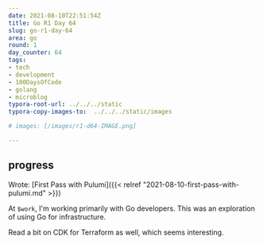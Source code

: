 ```yaml
---
date: 2021-08-10T22:51:54Z
title: Go R1 Day 64
slug: go-r1-day-64
area: go
round: 1
day_counter: 64
tags:
- tech
- development
- 100DaysOfCode
- golang
- microblog
typora-root-url: ../../../static
typora-copy-images-to:  ../../../static/images

# images: [/images/r1-d64-IMAGE.png]

---
```


## progress

Wrote: [First Pass with Pulumi]({{< relref "2021-08-10-first-pass-with-pulumi.md" >}})

At `$work`, I'm working primarily with Go developers.
This was an exploration of using Go for infrastructure.

Read a bit on CDK for Terraform as well, which seems interesting.
